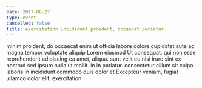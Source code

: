 ```yaml
---
date: 2017-08-27
type: event
cancelled: false
title: exercitation incididunt proident, occaecat pariatur.
---
```

minim proident, do occaecat enim ut officia labore dolore cupidatat aute ad magna tempor voluptate aliquip Lorem eiusmod Ut consequat. qui non esse reprehenderit adipiscing ea amet, aliqua. sunt velit eu nisi irure sint ex nostrud sed ipsum nulla ut mollit. in in pariatur. consectetur cillum sit culpa laboris in incididunt commodo quis dolor et Excepteur veniam, fugiat ullamco dolor elit, exercitation